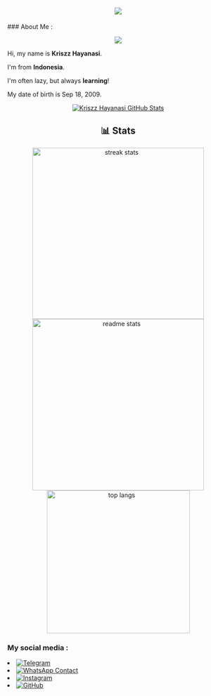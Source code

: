 <h1 align="center">
    <img src="https://readme-typing-svg.herokuapp.com/?font=Righteous&size=35&center=true&vCenter=true&width=500&height=70&duration=9000&lines=Hello+I'm+Kriszz+Hayanasi;+I'm+a+lazy+person;" />
</h1>
### About Me :

<p align="center">
  <img src="https://raw.githubusercontent.com/KriszzTzy/baru/main/uploads/1752858128321.jpeg" />
</p>

<div class="text-lg leading-relaxed space-y-3">
    <p>Hi, my name is <strong class="text-indigo-600">Kriszz Hayanasi</strong>.</p>
    <p>I'm from <strong class="text-indigo-600">Indonesia</strong>.</p>
    <p>I'm often lazy, but always <strong class="text-indigo-600">learning</strong>!</p>
    <p>My date of birth is Sep 18, 2009.</p>
</div>

<p align="center">
  <a href="[https://github.com/KriszzTzy](https://github.com/KriszzTzy)"> <img  alt="Kriszz Hayanasi GitHub Stats" src="https://awesome-github-stats.azurewebsites.net/user-stats/KriszzTzy?cardType=github&theme=github-dark&preferLogin=true" />  </a>


<h2 align="center">📊 Stats</h2>
  <div align="center">
  <img width="390" src="https://github-readme-streak-stats-salesp07.vercel.app/?user=KriszzTzy&count_private=true&theme=react&border_radius=10" alt="streak stats"/>
  <img width="390" src="https://github-readme-stats-salesp07.vercel.app/api?username=KriszzTzy&count_private=true&show_icons=true&theme=react&rank_icon=github&border_radius=10" alt="readme stats" />
  <br/>
  <img width="325" align="center" src="https://github-readme-stats-salesp07.vercel.app/api/top-langs/?username=KriszzTzy&hide=HTML&langs_count=8&layout=compact&theme=react&border_radius=10&size_weight=0.5&count_weight=0.5&exclude_repo=github-readme-stats" alt="top langs" />
</div>

### My social media :
<li><a href="https://t.me/KriszzTzy" target="_blank" rel="noopener noreferrer"><img src="https://img.shields.io/badge/Telegram-0088CC?style=for-the-badge&logo=telegram&logoColor=white" alt="Telegram" class="rounded-md"></a></li>
                    <li><a href="https://wa.me/6285730347535" target="_blank" rel="noopener noreferrer"><img src="https://img.shields.io/badge/WhatsApp_Channel-25D366?style=for-the-badge&logo=whatsapp&logoColor=white" alt="WhatsApp Contact" class="rounded-md"></a></li>
                    <li><a href="https://www.instagram.com/kriszztzy_offc/" target="_blank" rel="noopener noreferrer"><img src="https://img.shields.io/badge/Instagram-E4405F?style=for-the-badge&logo=instagram&logoColor=white" alt="Instagram" class="rounded-md"></a></li>
                    <li><a href="https://github.com/KriszzTzy" target="_blank" rel="noopener noreferrer"><img src="https://img.shields.io/badge/GITHUB-181717?style=for-the-badge&logo=github&logoColor=white" alt="GitHub" class="rounded-md"></a></li>





